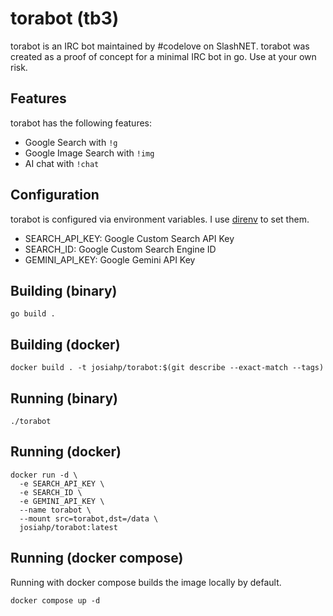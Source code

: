 # torabot (tb3)

torabot is an IRC bot maintained by #codelove on SlashNET. torabot was created as a proof of concept for a minimal IRC bot in go. Use at your own risk.

## Features

torabot has the following features:

* Google Search with `!g`
* Google Image Search with `!img`
* AI chat with `!chat`

## Configuration

torabot is configured via environment variables. I use [direnv](https://direnv.net/) to set them.

* SEARCH_API_KEY: Google Custom Search API Key
* SEARCH_ID: Google Custom Search Engine ID
* GEMINI_API_KEY: Google Gemini API Key

## Building (binary)

```console
go build .
```

## Building (docker)

```console
docker build . -t josiahp/torabot:$(git describe --exact-match --tags)
```

## Running (binary)

```console
./torabot
```

## Running (docker)

```console
docker run -d \
  -e SEARCH_API_KEY \
  -e SEARCH_ID \
  -e GEMINI_API_KEY \
  --name torabot \
  --mount src=torabot,dst=/data \
  josiahp/torabot:latest
```

## Running (docker compose)

Running with docker compose builds the image locally by default.

```console
docker compose up -d
```